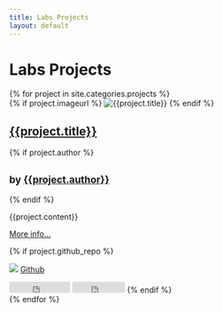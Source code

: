 ```yaml
---
title: Labs Projects
layout: default
---
```


# Labs Projects

<div class="results">
  {% for project in site.categories.projects %}
    <div class="record">
      <div class="image">
        {% if project.imageurl %}
          <img src="{{project.imageurl}}" alt="{{project.title}}" />
        {% endif %}
      </div>
      <h2>
        <a href="{{project.projecturl}}" target="_blank">{{project.title}}</a>
      </h2>
      {% if project.author %}
        <h2>
          <small>by <a href="{{project.authorurl}}" target="_blank">{{project.author}}</a></small>
        </h2>
      {% endif %}
      <div class="rhs">
        <p class="description" title="{{project.content}}">{{project.content}}</p>
        <p><a href="/projects/{{project.slug}}/">More info&hellip;</a></p>
        {% if project.github_repo %}
          <p><img src="/img/github.png" /> <a href="https://github.com/{{project.github_user}}/{{project.github_repo}}">Github</a></p>
          <iframe src="http://ghbtns.com/github-btn.html?user={{project.github_user}}&repo={{project.github_repo}}&type=watch&count=true"
              allowtransparency="true" frameborder="0" scrolling="0" width="110" height="20"></iframe>
          <iframe src="http://ghbtns.com/github-btn.html?user={{project.github_user}}&repo={{project.github_repo}}&type=fork&count=true"
              allowtransparency="true" frameborder="0" scrolling="0" width="95" height="20"></iframe>
        {% endif %}
      </div>
    </div>
    <div style="clear: both;"></div>
  {% endfor %}
</div>
